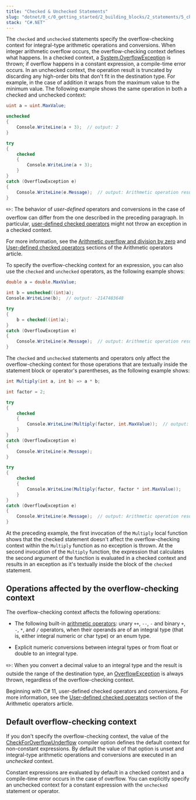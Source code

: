 ```yaml
---
title: "Checked & Unchecked Statements"
slug: "dotnet/0_c/0_getting_started/2_building_blocks/2_statements/5_checked_unchecked"
stack: "C#.NET"
---
```


The `checked` and `unchecked` statements specify the overflow-checking context for integral-type arithmetic operations and conversions. When integer arithmetic overflow occurs, the overflow-checking context defines what happens. In a checked context, a [System.OverflowException](https://learn.microsoft.com/en-us/dotnet/api/system.overflowexception) is thrown; if overflow happens in a constant expression, a compile-time error occurs. In an unchecked context, the operation result is truncated by discarding any high-order bits that don't fit in the destination type. For example, in the case of addition it wraps from the maximum value to the minimum value. The following example shows the same operation in both a checked and unchecked context:

```csharp
uint a = uint.MaxValue;

unchecked
{
    Console.WriteLine(a + 3);  // output: 2
}

try
{
    checked
    {
        Console.WriteLine(a + 3);
    }
}
catch (OverflowException e)
{
    Console.WriteLine(e.Message);  // output: Arithmetic operation resulted in an overflow.
}
```

✏️: The behavior of _user-defined_ operators and conversions in the case of overflow can differ from the one described in the preceding paragraph. In particular, [user-defined checked operators](https://learn.microsoft.com/en-us/dotnet/csharp/language-reference/operators/arithmetic-operators#user-defined-checked-operators) might not throw an exception in a checked context.

For more information, see the [Arithmetic overflow and division by zero](https://learn.microsoft.com/en-us/dotnet/csharp/language-reference/operators/arithmetic-operators#arithmetic-overflow-and-division-by-zero) and [User-defined checked operators](https://learn.microsoft.com/en-us/dotnet/csharp/language-reference/operators/arithmetic-operators#user-defined-checked-operators) sections of the Arithmetic operators article.

To specify the overflow-checking context for an expression, you can also use the `checked` and `unchecked` operators, as the following example shows:

```csharp
double a = double.MaxValue;

int b = unchecked((int)a);
Console.WriteLine(b);  // output: -2147483648

try
{
    b = checked((int)a);
}
catch (OverflowException e)
{
    Console.WriteLine(e.Message);  // output: Arithmetic operation resulted in an overflow.
}
```

The `checked` and `unchecked` statements and operators only affect the overflow-checking context for those operations that are textually inside the statement block or operator's parentheses, as the following example shows:

```csharp
int Multiply(int a, int b) => a * b;

int factor = 2;

try
{
    checked
    {
        Console.WriteLine(Multiply(factor, int.MaxValue));  // output: -2
    }
}
catch (OverflowException e)
{
    Console.WriteLine(e.Message);
}

try
{
    checked
    {
        Console.WriteLine(Multiply(factor, factor * int.MaxValue));
    }
}
catch (OverflowException e)
{
    Console.WriteLine(e.Message);  // output: Arithmetic operation resulted in an overflow.
}
```

At the preceding example, the first invocation of the `Multiply` local function shows that the checked statement doesn't affect the overflow-checking context within the `Multiply` function as no exception is thrown. At the second invocation of the `Multiply` function, the expression that calculates the second argument of the function is evaluated in a checked context and results in an exception as it's textually inside the block of the `checked` statement.

## Operations affected by the overflow-checking context

The overflow-checking context affects the following operations:

- The following built-in [arithmetic operators](https://learn.microsoft.com/en-us/dotnet/csharp/language-reference/operators/arithmetic-operators): unary `++`, `--`, `-` and binary `+`, `-`, `*`, and `/` operators, when their operands are of an integral type (that is, either integral numeric or char type) or an enum type.

- Explicit numeric conversions between integral types or from float or double to an integral type.

✏️: When you convert a decimal value to an integral type and the result is outside the range of the destination type, an [OverflowException](https://learn.microsoft.com/en-us/dotnet/api/system.overflowexception) is always thrown, regardless of the overflow-checking context.

Beginning with C# 11, user-defined checked operators and conversions. For more information, see the [User-defined checked operators](https://learn.microsoft.com/en-us/dotnet/csharp/language-reference/operators/arithmetic-operators#user-defined-checked-operators) section of the Arithmetic operators article.

## Default overflow-checking context

If you don't specify the overflow-checking context, the value of the [CheckForOverflowUnderflow](https://learn.microsoft.com/en-us/dotnet/csharp/language-reference/compiler-options/language#checkforoverflowunderflow) compiler option defines the default context for non-constant expressions. By default the value of that option is unset and integral-type arithmetic operations and conversions are executed in an _unchecked_ context.

Constant expressions are evaluated by default in a checked context and a compile-time error occurs in the case of overflow. You can explicitly specify an unchecked context for a constant expression with the `unchecked` statement or operator.
